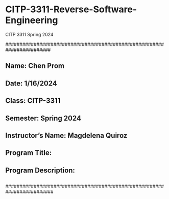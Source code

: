 # CITP-3311-Reverse-Software-Engineering
CITP 3311 Spring 2024

########################################################################
##
## Name: Chen Prom 
## Date: 1/16/2024
## Class: CITP-3311
## Semester: Spring 2024
## Instructor’s Name: Magdelena Quiroz
##
## Program Title: 
## Program Description:
##                      
##
#########################################################################
